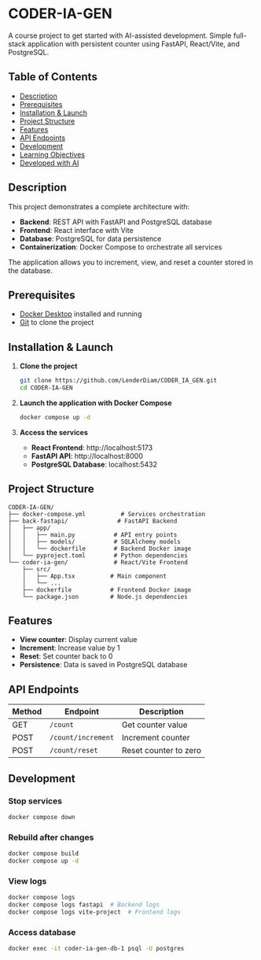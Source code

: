 # CODER-IA-GEN

A course project to get started with AI-assisted development. Simple full-stack application with persistent counter using FastAPI, React/Vite, and PostgreSQL.

## Table of Contents

- [Description](#-description)
- [Prerequisites](#️-prerequisites)
- [Installation & Launch](#-installation--launch)
- [Project Structure](#-project-structure)
- [Features](#-features)
- [API Endpoints](#-api-endpoints)
- [Development](#️-development)
- [Learning Objectives](#-learning-objectives)
- [Developed with AI](#-developed-with-ai)

## Description

This project demonstrates a complete architecture with:
- **Backend**: REST API with FastAPI and PostgreSQL database
- **Frontend**: React interface with Vite
- **Database**: PostgreSQL for data persistence
- **Containerization**: Docker Compose to orchestrate all services

The application allows you to increment, view, and reset a counter stored in the database.

## Prerequisites

- [Docker Desktop](https://www.docker.com/products/docker-desktop/) installed and running
- [Git](https://git-scm.com/) to clone the project

## Installation & Launch

1. **Clone the project**
   ```bash
   git clone https://github.com/LenderDiam/CODER_IA_GEN.git
   cd CODER-IA-GEN
   ```

2. **Launch the application with Docker Compose**
   ```bash
   docker compose up -d
   ```

3. **Access the services**
   - **React Frontend**: http://localhost:5173
   - **FastAPI API**: http://localhost:8000
   - **PostgreSQL Database**: localhost:5432

## Project Structure

```
CODER-IA-GEN/
├── docker-compose.yml          # Services orchestration
├── back-fastapi/              # FastAPI Backend
│   ├── app/
│   │   ├── main.py           # API entry points
│   │   ├── models/           # SQLAlchemy models
│   │   └── dockerfile        # Backend Docker image
│   └── pyproject.toml        # Python dependencies
└── coder-ia-gen/             # React/Vite Frontend
    ├── src/
    │   ├── App.tsx          # Main component
    │   └── ...
    ├── dockerfile           # Frontend Docker image
    └── package.json         # Node.js dependencies
```

## Features

-  **View counter**: Display current value
-  **Increment**: Increase value by 1
-  **Reset**: Set counter back to 0
-  **Persistence**: Data is saved in PostgreSQL database

## API Endpoints

| Method | Endpoint | Description |
|---------|----------|-------------|
| GET | `/count` | Get counter value |
| POST | `/count/increment` | Increment counter |
| POST | `/count/reset` | Reset counter to zero |

## Development

### Stop services
```bash
docker compose down
```

### Rebuild after changes
```bash
docker compose build
docker compose up -d
```

### View logs
```bash
docker compose logs
docker compose logs fastapi  # Backend logs
docker compose logs vite-project  # Frontend logs
```

### Access database
```bash
docker exec -it coder-ia-gen-db-1 psql -U postgres
```